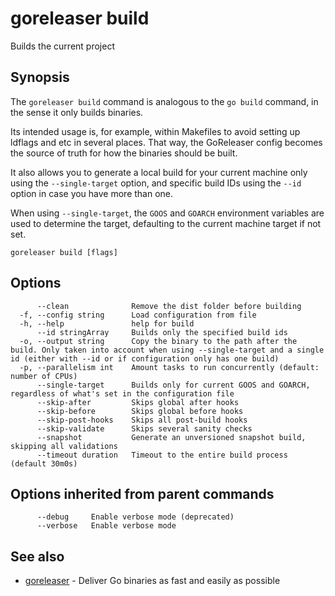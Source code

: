 # goreleaser build

Builds the current project

## Synopsis

The `goreleaser build` command is analogous to the `go build` command, in the sense it only builds binaries.

Its intended usage is, for example, within Makefiles to avoid setting up ldflags and etc in several places. That way, the GoReleaser config becomes the source of truth for how the binaries should be built.

It also allows you to generate a local build for your current machine only using the `--single-target` option, and specific build IDs using the `--id` option in case you have more than one.

When using `--single-target`, the `GOOS` and `GOARCH` environment variables are used to determine the target, defaulting to the current machine target if not set.


```
goreleaser build [flags]
```

## Options

```
      --clean              Remove the dist folder before building
  -f, --config string      Load configuration from file
  -h, --help               help for build
      --id stringArray     Builds only the specified build ids
  -o, --output string      Copy the binary to the path after the build. Only taken into account when using --single-target and a single id (either with --id or if configuration only has one build)
  -p, --parallelism int    Amount tasks to run concurrently (default: number of CPUs)
      --single-target      Builds only for current GOOS and GOARCH, regardless of what's set in the configuration file
      --skip-after         Skips global after hooks
      --skip-before        Skips global before hooks
      --skip-post-hooks    Skips all post-build hooks
      --skip-validate      Skips several sanity checks
      --snapshot           Generate an unversioned snapshot build, skipping all validations
      --timeout duration   Timeout to the entire build process (default 30m0s)
```

## Options inherited from parent commands

```
      --debug     Enable verbose mode (deprecated)
      --verbose   Enable verbose mode
```

## See also

* [goreleaser](/cmd/goreleaser/)	 - Deliver Go binaries as fast and easily as possible

